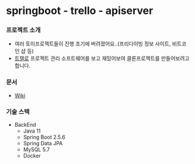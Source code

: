 # springboot - trello - apiserver

### 프로젝트 소개
* 여러 토이프로젝트들이 진행 초기에 버려졌어요..(프리다이빙 정보 사이트, 비트코인 샵 등)
* [트렐로](https://trello.com/) 프로젝트 관리 소프트웨어를 보고 재밌어보여 클론프로젝트를 만들어보려고 합니다.

### 문서
* [Wiki](https://github.com/ingduk2/springboot-trello-apiserver/wiki/trello-apiserver)

### 기술 스택
* BackEnd
    * Java 11
    * Spring Boot 2.5.6
    * Spring Data JPA
    * MySQL 5.7
    * Docker